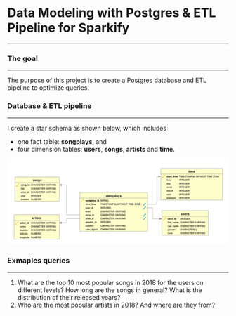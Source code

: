 # Data Modeling with Postgres & ETL Pipeline for Sparkify

---

### The goal

---

The purpose of this project is to create a Postgres database and ETL pipeline to optimize queries.

### Database & ETL pipeline

---

I create a star schema as shown below, which includes

- one fact table: **songplays**, and
- four dimension tables: **users**, **songs**, **artists** and **time**.

<img src="star_schema.png" width="800"/>

### Exmaples queries

---

1. What are the top 10 most popular songs in 2018 for the users on different levels? How long are the songs in general? What is the distribution of their released years?
2. Who are the most popular artists in 2018? And where are they from?
